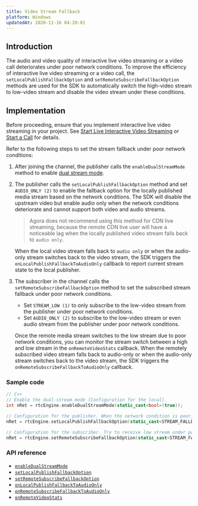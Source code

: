 ```yaml
---
title: Video Stream Fallback
platform: Windows
updatedAt: 2020-11-16 04:20:01
---
```

## Introduction

The audio and video quality of interactive live video streaming or a video call deteriorates under poor network conditions. To improve the efficiency of interactive live video streaming or a video call, the `setLocalPublishFallbackOption` and `setRemoteSubscribeFallbackOption` methods are used for the SDK to automatically switch the high-video stream to low-video stream and disable the video stream under these conditions.


## Implementation

Before proceeding, ensure that you implement interactive live video streaming in your project. See [Start Live Interactive Video Streaming](start_live_windows) or [Start a Call](start_call_windows) for details.

Refer to the following steps to set the stream fallback under poor network conditions:

1. After joining the channel, the publisher calls the `enableDualStreamMode` method to enable [dual stream mode](https://docs.agora.io/en/Agora%20Platform/terms?platform=All%20Platforms#a-name-dualadual-stream-mode).
2. The publisher calls the `setLocalPublishFallbackOption` method and set `AUDIO_ONLY (2)` to enable the fallback option for the locally published media stream based on the network conditions. The SDK will disable the upstream video but enable audio only when the network conditions deteriorate and cannot support both video and audio streams.
	> Agora does not recommend using this method for CDN live streaming, because the remote CDN live user will have a noticeable lag when the locally published video stream falls back to `audio only`.
	
	When the local video stream falls back to `audio only` or when the audio-only stream switches back to the video stream, the SDK triggers the `onLocalPublishFallbackToAudioOnly` callback to report current stream state to the local publisher.
3. The subscriber in the channel calls the `setRemoteSubscribeFallbackOption` method to set the subscribed stream fallback under poor network conditions.
	- Set `STREAM_LOW (1)` to only subscribe to the low-video stream from the publisher under poor network conditions.
	- Set `AUDIO_ONLY (2)` to subscribe to the low-video stream or even audio stream from the publisher under poor network conditions.
	
	Once the remote media stream switches to the low stream due to poor network conditions, you can monitor the stream switch between a high and low stream in the `onRemoteVideoStats` callback. When the remotely subscribed video stream falls back to audio-only or when the audio-only stream switches back to the video stream, the SDK triggers the `onRemoteSubscribeFallbackToAudioOnly` callback. 




### Sample code
```C++
// C++
// Enable the dual-stream mode (Configuration for the local).
int nRet = rtcEngine.enableDualStreamMode(static_cast<bool>(true));

// Configuration for the publisher. When the network condition is poor, send audio only. 
nRet = rtcEngine.setLocalPublishFallbackOption(static_cast<STREAM_FALLBACK_OPTIONS>(STREAM_FALLBACK_OPTION_AUDIO_ONLY));

// Configuration for the subscriber. Try to receive low stream under poor network conditions. When the current network conditions are not sufficient for video streams, receive audio stream only. 
nRet = rtcEngine.setRemoteSubscribeFallbackOption(static_cast<STREAM_FALLBACK_OPTIONS>(STREAM_FALLBACK_OPTION_AUDIO_ONLY));
```

### API reference

- [`enableDualStreamMode`](./API%20Reference/cpp/classagora_1_1rtc_1_1_i_rtc_engine.html#a72846f5bf13726e7a61497e2fef65972)
- [`setLocalPublishFallbackOption`](./API%20Reference/cpp/classagora_1_1rtc_1_1_i_rtc_engine.html#a6f411291eb8b834442b44361f78fa81f)
- [`setRemoteSubscribeFallbackOption`](./API%20Reference/cpp/classagora_1_1rtc_1_1_i_rtc_engine.html#afd251e3f353a31d470ff9e60c3c3c5de)
- [`onLocalPublishFallbackToAudioOnly`](./API%20Reference/cpp/classagora_1_1rtc_1_1_i_rtc_engine_event_handler.html#ace4279c4d87c23a1fecc3eb8e862a513)
- [`onRemoteSubscribeFallbackToAudioOnly`](./API%20Reference/cpp/classagora_1_1rtc_1_1_i_rtc_engine_event_handler.html#a7ee343146ad6e3f120bd04a7a6fdda74)
- [`onRemoteVideoStats`](./API%20Reference/cpp/classagora_1_1rtc_1_1_i_rtc_engine_event_handler.html#a7163ffb650852be270ba0215b596d968)
